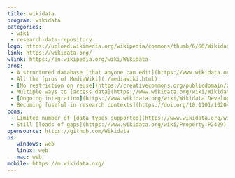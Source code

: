 ```yaml
---
title: wikidata
program: wikidata
categories:
 - wiki
 - research-data-repository
logo: https://upload.wikimedia.org/wikipedia/commons/thumb/6/66/Wikidata-logo-en.svg/320px-Wikidata-logo-en.svg.png
link: https://wikidata.org/
wlink: https://en.wikipedia.org/wiki/Wikidata
pros:
 - A structured database [that anyone can edit](https://www.wikidata.org/w/index.php?title=Special:RecentChanges&hidebots=0).
 - All the [pros of MediaWiki](./mediawiki.html).
 - [No restriction on reuse](https://creativecommons.org/publicdomain/zero/1.0/deed.en).
 - Multiple ways to [access data](https://www.wikidata.org/wiki/Wikidata:Data_access).
 - [Ongoing integration](https://www.wikidata.org/wiki/Wikidata:Development_plan) with Wikipedia and its sister sites.
 - Becoming [useful in research contexts](https://doi.org/10.1101/102046).
cons:
 - Limited number of [data types supported](https://www.wikidata.org/wiki/Special:ListDatatypes)
 - Still [loads of gaps](https://www.wikidata.org/wiki/Property:P2429)
opensource: https://github.com/Wikidata
os:
   windows: web
   linux: web
   mac: web
mobile: https://m.wikidata.org/
---
```

